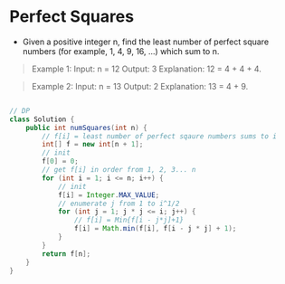 # Perfect Squares
- Given a positive integer n, find the least number of perfect square numbers (for example, 1, 4, 9, 16, ...) which sum to n.

>Example 1:
>Input: n = 12
>Output: 3 
>Explanation: 12 = 4 + 4 + 4.

>Example 2:
>Input: n = 13
>Output: 2
>Explanation: 13 = 4 + 9.

```java

// DP
class Solution {
    public int numSquares(int n) {
        // f[i] = least number of perfect sqaure numbers sums to i
        int[] f = new int[n + 1];
        // init
        f[0] = 0;
        // get f[i] in order from 1, 2, 3... n
        for (int i = 1; i <= n; i++) {
            // init
            f[i] = Integer.MAX_VALUE;
            // enumerate j from 1 to i^1/2
            for (int j = 1; j * j <= i; j++) {
                // f[i] = Min{f[i - j*j]+1}
                f[i] = Math.min(f[i], f[i - j * j] + 1);
            }
        }
        return f[n];
    }
}
```
